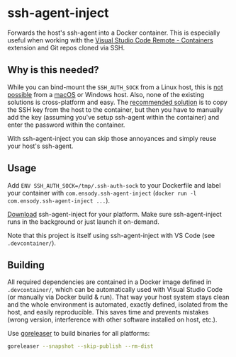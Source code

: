 # ssh-agent-inject

Forwards the host's ssh-agent into a Docker container. This is especially useful when working with the [Visual Studio Code Remote - Containers](https://code.visualstudio.com/docs/remote/containers) extension and Git repos cloned via SSH.

## Why is this needed?

While you can bind-mount the `SSH_AUTH_SOCK` from a Linux host, this is [not possible](https://github.com/microsoft/vscode-remote-release/issues/106) from a [macOS](https://github.com/docker/for-mac/issues/410) or Windows host. Also, none of the existing solutions is cross-platform and easy. The [recommended solution](https://code.visualstudio.com/docs/remote/containers#_using-ssh-keys) is to copy the SSH key from the host to the container, but then you have to manually add the key (assuming you've setup ssh-agent within the container) and enter the password within the container.

With ssh-agent-inject you can skip those annoyances and simply reuse your host's ssh-agent.

## Usage

Add `ENV SSH_AUTH_SOCK=/tmp/.ssh-auth-sock` to your Dockerfile and label your container with `com.ensody.ssh-agent-inject` (`docker run -l com.ensody.ssh-agent-inject ...`).

[Download](https://github.com/ensody/ssh-agent-inject/releases) ssh-agent-inject for your platform. Make sure ssh-agent-inject runs in the background or just launch it on-demand.

Note that this project is itself using ssh-agent-inject with VS Code (see `.devcontainer/`).

## Building

All required dependencies are contained in a Docker image defined in `.devcontainer/`, which can be automatically used with Visual Studio Code (or manually via Docker build & run).
That way your host system stays clean and the whole environment is automated, exactly defined, isolated from the host, and easily reproducible.
This saves time and prevents mistakes (wrong version, interference with other software installed on host, etc.).

Use [goreleaser](https://goreleaser.com/) to build binaries for all platforms:

```bash
goreleaser --snapshot --skip-publish --rm-dist
```
